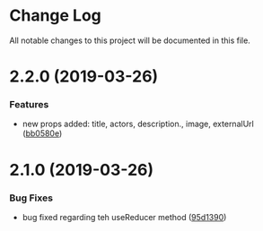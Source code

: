 # Change Log

All notable changes to this project will be documented in this file.

<a name="2.2.0"></a>
# 2.2.0 (2019-03-26)


### Features

* new props added: title, actors, description., image, externalUrl ([bb0580e](https://github.com/lexbarba/adevinta/commit/bb0580e))



<a name="2.1.0"></a>
# 2.1.0 (2019-03-26)


### Bug Fixes

* bug fixed regarding teh useReducer method ([95d1390](https://github.com/lexbarba/adevinta/commit/95d1390))



